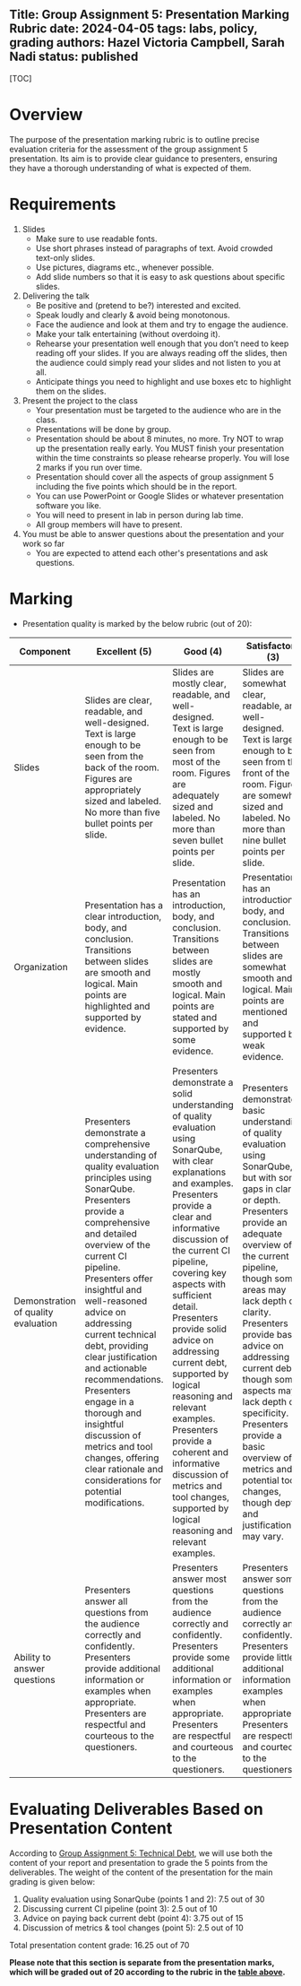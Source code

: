 Title: Group Assignment 5: Presentation Marking Rubric
date: 2024-04-05
tags: labs, policy, grading
authors: Hazel Victoria Campbell, Sarah Nadi
status: published
----

[TOC]

# Overview

The purpose of the presentation marking rubric is to outline precise evaluation criteria for the assessment of the group assignment 5 presentation. Its aim is to provide clear guidance to presenters, ensuring they have a thorough understanding of what is expected of them.

# Requirements

1. Slides
    * Make sure to use readable fonts.
    * Use short phrases instead of paragraphs of text. Avoid crowded text-only slides.
    * Use pictures, diagrams etc., whenever possible.
    * Add slide numbers so that it is easy to ask questions about specific slides.
2. Delivering the talk
    * Be positive and (pretend to be?) interested and excited.
    * Speak loudly and clearly & avoid being monotonous.
    * Face the audience and look at them and try to engage the audience.
    * Make your talk entertaining (without overdoing it).
    * Rehearse your presentation well enough that you don’t need to keep reading off your slides. If you are always reading off the slides, then  the audience could simply read your slides and not listen to you at all.
    * Anticipate things you need to highlight and use boxes etc to highlight them on the slides.
3. Present the project to the class
    * Your presentation must be targeted to the audience who are in the class.
    * Presentations will be done by group.
    * Presentation should be about 8 minutes, no more. Try NOT to wrap up the presentation really early. You MUST finish your presentation within the time constraints so please rehearse properly. You will lose 2 marks if you run over time.
    * Presentation should cover all the aspects of group assignment 5 including the five points which should be in the report.
    * You can use PowerPoint or Google Slides or whatever presentation software you like.
    * You will need to present in lab in person during lab time.
    * All group members will have to present.
4. You must be able to answer questions about the presentation and your work so far
    * You are expected to attend each other's presentations and ask questions.

# Marking

* Presentation quality is marked by the below rubric (out of 20):

| Component | Excellent (5) | Good (4) | Satisfactory (3) | Unsatisfactory (2) | Poor (1) |
| --- | --- | --- | --- | --- | --- |
| Slides | Slides are clear, readable, and well-designed. Text is large enough to be seen from the back of the room. Figures are appropriately sized and labeled. No more than five bullet points per slide. | Slides are mostly clear, readable, and well-designed. Text is large enough to be seen from most of the room. Figures are adequately sized and labeled. No more than seven bullet points per slide. | Slides are somewhat clear, readable, and well-designed. Text is large enough to be seen from the front of the room. Figures are somewhat sized and labeled. No more than nine bullet points per slide. | Slides are unclear, unreadable, or poorly designed. Text is too small to be seen from the back of the room. Figures are too large or too small and unlabeled. More than nine bullet points per slide. | Slides are missing, illegible, or incomprehensible. Text is too small to be seen from anywhere in the room. Figures are irrelevant or absent. Too many bullet points per slide or no bullet points at all. |
| Organization | Presentation has a clear introduction, body, and conclusion. Transitions between slides are smooth and logical. Main points are highlighted and supported by evidence. | Presentation has an introduction, body, and conclusion. Transitions between slides are mostly smooth and logical. Main points are stated and supported by some evidence. | Presentation has an introduction, body, and conclusion. Transitions between slides are somewhat smooth and logical. Main points are mentioned and supported by weak evidence. | Presentation lacks a clear introduction, body, or conclusion. Transitions between slides are abrupt or illogical. Main points are unclear or unsupported by evidence. | Presentation has no discernible structure or flow. Transitions between slides are nonexistent or confusing. Main points are missing or irrelevant. |
| Demonstration of quality evaluation | Presenters demonstrate a comprehensive understanding of quality evaluation principles using SonarQube. Presenters provide a comprehensive and detailed overview of the current CI pipeline. Presenters offer insightful and well-reasoned advice on addressing current technical debt, providing clear justification and actionable recommendations. Presenters engage in a thorough and insightful discussion of metrics and tool changes, offering clear rationale and considerations for potential modifications. | Presenters demonstrate a solid understanding of quality evaluation using SonarQube, with clear explanations and examples. Presenters provide a clear and informative discussion of the current CI pipeline, covering key aspects with sufficient detail. Presenters provide solid advice on addressing current debt, supported by logical reasoning and relevant examples. Presenters provide a coherent and informative discussion of metrics and tool changes, supported by logical reasoning and relevant examples. | Presenters demonstrate a basic understanding of quality evaluation using SonarQube, but with some gaps in clarity or depth. Presenters provide an adequate overview of the current CI pipeline, though some areas may lack depth or clarity. Presenters provide basic advice on addressing current debt, though some aspects may lack depth or specificity. Presenters provide a basic overview of metrics and potential tool changes, though depth and justification may vary. | Presenters demonstrate poor understanding of quality evaluation using SonarQube, with significant gaps or inaccuracies. Presenters provide a poor or incomplete description of the current CI pipeline, with significant gaps or omissions. Presenters provide limited or unclear advice on addressing current debt, with weak reasoning or insufficient detail. Presenters offer limited or unclear insights into metrics and tool changes, with weak justification or relevance. | Presenters demonstrate little to no understanding of quality evaluation using SonarQube, with major inaccuracies or misconceptions. Presenters fail to effectively discuss the current CI pipeline, lacking coherence or relevant details. Presenters fail to provide meaningful advice on addressing current debt, lacking coherence or relevance. Presenters fail to effectively discuss metrics and tool changes, lacking coherence or substantive content. |
| Ability to answer questions | Presenters answer all questions from the audience correctly and confidently. Presenters provide additional information or examples when appropriate. Presenters are respectful and courteous to the questioners. | Presenters answer most questions from the audience correctly and confidently. Presenters provide some additional information or examples when appropriate. Presenters are respectful and courteous to the questioners. | Presenters answer some questions from the audience correctly and confidently. Presenters provide little additional information or examples when appropriate. Presenters are respectful and courteous to the questioners. | Presenters answer few questions from the audience correctly and confidently. Presenters provide no additional information or examples when appropriate. Presenters are disrespectful or discourteous to the questioners. | Presenters answer no questions from the audience correctly and confidently. Presenters provide irrelevant or inaccurate information or examples when appropriate. Presenters are rude or hostile to the questioners. |


# Evaluating Deliverables Based on Presentation Content

According to [Group Assignment 5: Technical Debt]({filename}/group/technical-debt.md), we will use both the content of your report and presentation to grade the 5 points from the deliverables. The weight of the content of the presentation for the main grading is given below:

1. Quality evaluation using SonarQube (points 1 and 2):  7.5 out of 30
2. Discussing current CI pipeline (point 3): 2.5 out of 10
3. Advice on paying back current debt (point 4): 3.75 out of 15
4. Discussion of metrics & tool changes (point 5): 2.5 out of 10

Total presentation content grade: 16.25 out of 70

**Please note that this section is separate from the presentation marks, which will be graded out of 20 according to the rubric in the [table above](#marking).**